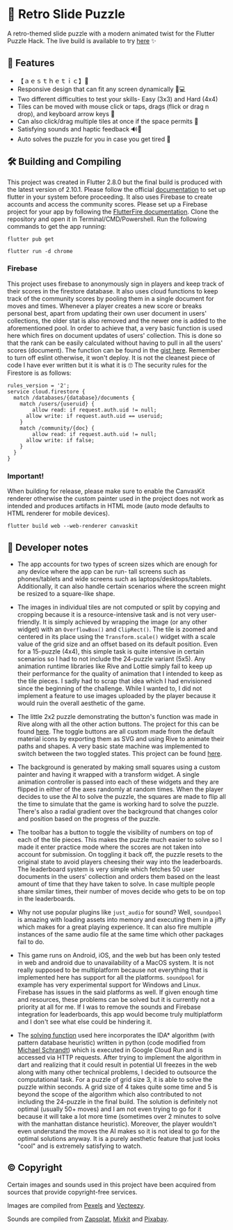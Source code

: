# 🧩 Retro Slide Puzzle
A retro-themed slide puzzle with a modern animated twist for the Flutter Puzzle Hack.
The live build is available to try [here](https://ashishbeck.github.io/slide_puzzle/) ✨

## 🚀 Features 
- 【﻿ａｅｓｔｈｅｔｉｃ】🌆
- Responsive design that can fit any screen dynamically 📱💻
- Two different difficulties to test your skills- Easy (3x3) and Hard (4x4)
- Tiles can be moved with mouse click or taps, drags (flick or drag n drop), and keyboard arrow keys 🦾
- Can also click/drag multiple tiles at once if the space permits 👀
- Satisfying sounds and haptic feedback 🔊📳
- Auto solves the puzzle for you in case you get tired 🤖

## 🛠️ Building and Compiling 
This project was created in Flutter 2.8.0 but the final build is produced with the latest version of 2.10.1. Please follow the official [documentation](https://docs.flutter.dev/get-started/install) to set up flutter in your system before proceeding. It also uses Firebase to create accounts and access the community scores. Please set up a Firebase project for your app by following the [FlutterFire documentation](https://firebase.flutter.dev/docs/overview/#installation). Clone the repository and open it in Terminal/CMD/Powershell. Run the following commands to get the app running:

`flutter pub get`

`flutter run -d chrome`

### Firebase
This project uses firebase to anonymously sign in players and keep track of their scores in the firestore database. It also uses cloud functions to keep track of the community scores by pooling them in a single document for moves and times. Whenever a player creates a new score or breaks personal best, apart from updating their own user document in users' collections, the older stat is also removed and the newer one is added to the aforementioned pool. In order to achieve that, a very basic function is used here which fires on document updates of users' collection. This is done so that the rank can be easily calculated without having to pull in all the users' scores (document). The function can be found in the [gist here](https://gist.github.com/ashishbeck/2f5f3d1ab376d09a5cb5445b751380e8). Remember to turn off eslint otherwise, it won't deploy. It is not the cleanest piece of code I have ever written but it is what it is 🙄
The security rules for the Firestore is as follows:
```
rules_version = '2';
service cloud.firestore {
  match /databases/{database}/documents {
  	match /users/{useruid} {
  		allow read: if request.auth.uid != null;
      allow write: if request.auth.uid == useruid;
  	}
  	match /community/{doc} {
  		allow read: if request.auth.uid != null;
      allow write: if false;
  	}
  }
}
```

### Important!
When building for release, please make sure to enable the CanvasKit renderer otherwise the custom painter used in the project does not work as intended and produces artifacts in HTML mode (auto mode defaults to HTML renderer for mobile devices).

`flutter build web --web-renderer canvaskit`

## 📓 Developer notes
- The app accounts for two types of screen sizes which are enough for any device where the app can be run- tall screens such as phones/tablets and wide screens such as laptops/desktops/tablets. Additionally, it can also handle certain scenarios where the screen might be resized to a square-like shape.

- The images in individual tiles are not computed or split by copying and cropping because it is a resource-intensive task and is not very user-friendly. It is simply achieved by wrapping the image (or any other widget) with an `OverflowBox()` and `ClipRect()`. The tile is zoomed and centered in its place using the `Transform.scale()` widget with a scale value of the grid size and an offset based on its default position. Even for a 15-puzzle (4x4), this simple task is quite intensive in certain scenarios so I had to not include the 24-puzzle variant (5x5). Any animation runtime libraries like Rive and Lottie simply fail to keep up their performance for the quality of animation that I intended to keep as the tile pieces. I sadly had to scrap that idea which I had envisioned since the beginning of the challenge. While I wanted to, I did not implement a feature to use images uploaded by the player because it would ruin the overall aesthetic of the game.

- The little 2x2 puzzle demonstrating the button's function was made in Rive along with all the other action buttons. The project for this can be found [here](https://editor.rive.app/file/slide_puzzle_icons/158648). The toggle buttons are all custom made from the default material icons by exporting them as SVG and using Rive to animate their paths and shapes. A very basic state machine was implemented to switch between the two toggled states. This project can be found [here](https://editor.rive.app/file/toolbar_icons/171193).

- The background is generated by making small squares using a custom painter and having it wrapped with a transform widget.  A single animation controller is passed into each of these widgets and they are flipped in either of the axes randomly at random times. When the player decides to use the AI to solve the puzzle, the squares are made to flip all the time to simulate that the game is working hard to solve the puzzle. There's also a radial gradient over the background that changes color and position based on the progress of the puzzle.

- The toolbar has a button to toggle the visibility of numbers on top of each of the tile pieces. This makes the puzzle much easier to solve so I made it enter practice mode where the scores are not taken into account for submission. On toggling it back off, the puzzle resets to the original state to avoid players cheesing their way into the leaderboards. The leaderboard system is very simple which fetches 50 user documents in the users' collection and orders them based on the least amount of time that they have taken to solve. In case multiple people share similar times, their number of moves decide who gets to be on top in the leaderboards.

- Why not use popular plugins like `just_audio` for sound? Well, `soundpool` is amazing with loading assets into memory and executing them in a jiffy which makes for a great playing experience. It can also fire multiple instances of the same audio file at the same time which other packages fail to do.

- This game runs on Android, iOS, and the web but has been only tested in web and android due to unavailability of a MacOS system. It is not really supposed to be multiplatform because not everything that is implemented here has support for all the platforms. `soundpool` for example has very experimental support for Windows and Linux. Firebase has issues in the said platforms as well. If given enough time and resources, these problems can be solved but it is currently not a priority at all for me. If I was to remove the sounds and Firebase integration for leaderboards, this app would become truly multiplatform and I don't see what else could be hindering it.

- The [solving function](https://github.com/ashishbeck/slide_puzzle_ai) used here incorporates the IDA* algorithm (with pattern database heuristic) written in python (code modified from [Michael Schrandt](https://github.com/mschrandt/NPuzzle)) which is executed in Google Cloud Run and is accessed via HTTP requests. After trying to implement the algorithm in dart and realizing that it could result in potential UI freezes in the web along with many other technical problems, I decided to outsource the computational task. For a puzzle of grid size 3, it is able to solve the puzzle within seconds. A grid size of 4 takes quite some time and 5 is beyond the scope of the algorithm which also contributed to not including the 24-puzzle in the final build. The solution is definitely not optimal (usually 50+ moves) and I am not even trying to go for it because it will take a lot more time (sometimes over 2 minutes to solve with the manhattan distance heuristic). Moreover, the player wouldn't even understand the moves the AI makes so it is not ideal to go for the optimal solutions anyway. It is a purely aesthetic feature that just looks "cool" and is extremely satisfying to watch.


## © Copyright
Certain images and sounds used in this project have been acquired from sources that provide copyright-free services.

Images are compiled from [Pexels](https://www.pexels.com/) and [Vecteezy](https://vecteezy.com/).

Sounds are compiled from [Zapsplat](https://www.zapsplat.com/), [Mixkit](https://mixkit.co/) and [Pixabay](https://pixabay.com/).

